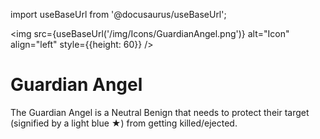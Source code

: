 import useBaseUrl from '@docusaurus/useBaseUrl';

<img src={useBaseUrl('/img/Icons/GuardianAngel.png')} alt="Icon" align="left" style={{height: 60}} />
# Guardian Angel

The Guardian Angel is a Neutral Benign that needs to protect their target (signified by a light blue **★**) from getting killed/ejected.
